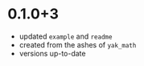 # 0.1.0+3
- updated `example` and `readme`
- created from the ashes of `yak_math`
- versions up-to-date